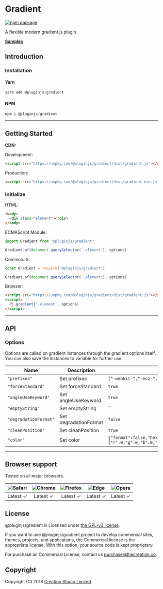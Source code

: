 # Gradient

[![npm package](https://img.shields.io/npm/v/@pluginjs/gradient.svg)](https://www.npmjs.com/package/@pluginjs/gradient)

A flexible modern gradient js plugin.

**[Samples](https://codesandbox.io/s/github/pluginjs/plugin.js/tree/master/modules/gradient/samples)**

## Introduction

### Installation

#### Yarn

```javascript
yarn add @pluginjs/gradient
```

#### NPM

```javascript
npm i @pluginjs/gradient
```

---

## Getting Started

**CDN:**

Development:

```html
<script src="https://unpkg.com/@pluginjs/gradient/dist/gradient.js"></script>
```

Production:

```html
<script src="https://unpkg.com/@pluginjs/gradient/dist/gradient.min.js"></script>
```

### Initialize

HTML:

```html
<body>
  <div class="element"></div>
</body>
```

ECMAScript Module:

```javascript
import Gradient from "@pluginjs/gradient"

Gradient.of(document.querySelector('.element'), options)
```

CommonJS:

```javascript
const Gradient = require("@pluginjs/gradient")

Gradient.of(document.querySelector('.element'), options)
```

Browser:

```html
<script src="https://unpkg.com/@pluginjs/gradient/dist/gradient.js"></script>
<script>
  Pj.gradient('.element', options)
</script>
```

---

## API

### Options

Options are called on gradient instances through the gradient options itself.
You can also save the instances to variable for further use.

Name | Description | Default
-----|--------------|-----
`"prefixes"` | Set prefixes | `["-webkit-","-moz-","-ms-","-o-"]`
`"forceStandard"` | Set forceStandard | `true`
`"angleUseKeyword"` | Set angleUseKeyword | `true`
`"emptyString"` | Set emptyString | ``
`"degradationFormat"` | Set degradationFormat | `false`
`"cleanPosition"` | Set cleanPosition | `true`
`"color"` | Set color | `{"format":false,"hexUseName":false,"reduceAlpha":true,"shortenHex":true,"zeroAlphaAsTransparent":false,"invalidValue":{"r":0,"g":0,"b":0,"a":1}}`
---

## Browser support

Tested on all major browsers.

| <img src="https://raw.githubusercontent.com/alrra/browser-logos/master/src/safari/safari_32x32.png" alt="Safari"> | <img src="https://raw.githubusercontent.com/alrra/browser-logos/master/src/chrome/chrome_32x32.png" alt="Chrome"> | <img src="https://raw.githubusercontent.com/alrra/browser-logos/master/src/firefox/firefox_32x32.png" alt="Firefox"> | <img src="https://raw.githubusercontent.com/alrra/browser-logos/master/src/edge/edge_32x32.png" alt="Edge"> | <img src="https://raw.githubusercontent.com/alrra/browser-logos/master/src/opera/opera_32x32.png" alt="Opera"> |
|:--:|:--:|:--:|:--:|:--:|
| Latest ✓ | Latest ✓ | Latest ✓ | Latest ✓ | Latest ✓ |

## License

@pluginjs/gradient is Licensed under [the GPL-v3 license](LICENSE).

If you want to use @pluginjs/gradient project to develop commercial sites, themes, projects, and applications, the Commercial license is the appropriate license. With this option, your source code is kept proprietary.

For purchase an Commercial License, contact us purchase@thecreation.co.

## Copyright

Copyright (C) 2018 [Creation Studio Limited](creationstudio.com).